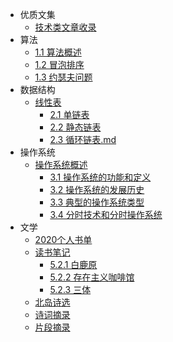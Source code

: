 - 优质文集
    - [技术类文章收录](./docs/static/文章集合.md)
- 算法
    - [1.1 算法概述](./docs/algorithm/算法概述.md)
    - [1.2 冒泡排序](./docs/algorithm/冒泡排序.md)
    - [1.3 约瑟夫问题](./docs/algorithm/约瑟夫问题.md)
- 数据结构
    - [线性表](./docs/DataStructure/线性表.md)
        - [2.1 单链表](./docs/DataStructure/单链表.md)
        - [2.2 静态链表](./docs/DataStructure/静态链表.md)
        - [2.3 循环链表.md](./docs/DataStructure/循环链表.md)
- 操作系统
    - [操作系统概述](./docs/OS/操作系统概述.md)
        - [3.1 操作系统的功能和定义](./docs/OS/操作系统的功能和定义.md)
        - [3.2 操作系统的发展历史](./docs/OS/操作系统的发展历史.md)
        - [3.3 典型的操作系统类型](./docs/OS/典型的操作系统类型.md)
        - [3.4 分时技术和分时操作系统](./docs/OS/分时技术和分时操作系统.md)
- 文学
    - [2020个人书单](./docs/readingNotes/2020书单.md)
    - [读书笔记](./docs/readingNotes/读书笔记.md)
        - [5.2.1 白鹿原](./docs/readingNotes/白鹿原.md)
        - [5.2.2 存在主义咖啡馆](./docs/readingNotes/存在主义咖啡馆.md)
        - [5.2.3 三体](./docs/readingNotes/三体.md)
    - [北岛诗选](./docs/readingNotes/北岛诗选.md)
    - [诗词摘录](./docs/readingNotes/诗词摘录.md)
    - [片段摘录](./docs/readingNotes/片段摘录.md)
